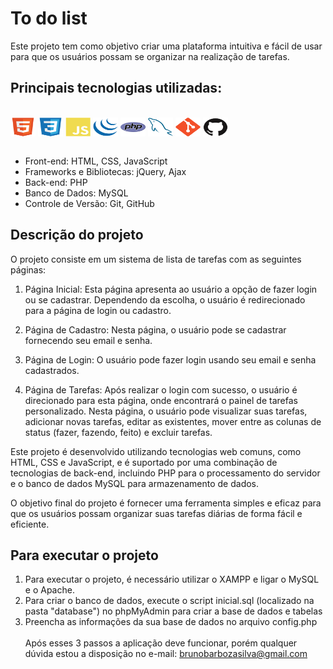 # To do list
Este projeto tem como objetivo criar uma plataforma intuitiva e fácil de usar para que os usuários possam se organizar na realização de tarefas.

## Principais tecnologias utilizadas:
<div style="display: inline_block"><br>
  <img align="center" alt="HTML5" height="30" width="40" src="https://raw.githubusercontent.com/devicons/devicon/master/icons/html5/html5-original.svg">
  <img align="center" alt="CSS3" height="30" width="40" src="https://raw.githubusercontent.com/devicons/devicon/master/icons/css3/css3-original.svg">
  <img align="center" alt="JavaScript" height="30" width="40" src="https://raw.githubusercontent.com/devicons/devicon/master/icons/javascript/javascript-plain.svg">
  <img align="center" alt="jQuery" height="30" width="40" src="https://raw.githubusercontent.com/devicons/devicon/master/icons/jquery/jquery-original.svg">
  <img align="center" alt="PHP" height="30" width="40" src="https://raw.githubusercontent.com/devicons/devicon/master/icons/php/php-original.svg">
  <img align="center" alt="MySQL" height="30" width="40" src="https://raw.githubusercontent.com/devicons/devicon/master/icons/mysql/mysql-plain.svg">
  <img align="center" alt="Git" height="30" width="40" src="https://raw.githubusercontent.com/devicons/devicon/master/icons/git/git-plain.svg">
  <img align="center" alt="GitHub" height="30" width="40" src="https://raw.githubusercontent.com/devicons/devicon/master/icons/github/github-original.svg">

</div>
<br>
  
* Front-end: HTML, CSS, JavaScript
* Frameworks e Bibliotecas: jQuery, Ajax
* Back-end: PHP
* Banco de Dados: MySQL
*	Controle de Versão: Git, GitHub

## Descrição do projeto
O projeto consiste em um sistema de lista de tarefas com as seguintes páginas:

1. Página Inicial: Esta página apresenta ao usuário a opção de fazer login ou se cadastrar. Dependendo da escolha, o usuário é redirecionado para a página de login ou cadastro.

2. Página de Cadastro: Nesta página, o usuário pode se cadastrar fornecendo seu email e senha.

3. Página de Login: O usuário pode fazer login usando seu email e senha cadastrados.

4. Página de Tarefas: Após realizar o login com sucesso, o usuário é direcionado para esta página, onde encontrará o painel de tarefas personalizado. Nesta página, o usuário pode visualizar suas tarefas, adicionar novas tarefas, editar as existentes, mover entre as colunas de status (fazer, fazendo, feito) e excluir tarefas.

Este projeto é desenvolvido utilizando tecnologias web comuns, como HTML, CSS e JavaScript, e é suportado por uma combinação de tecnologias de back-end, incluindo PHP para o processamento do servidor e o banco de dados MySQL para armazenamento de dados.

O objetivo final do projeto é fornecer uma ferramenta simples e eficaz para que os usuários possam organizar suas tarefas diárias de forma fácil e eficiente.

## Para executar o projeto
1. Para executar o projeto, é necessário utilizar o XAMPP e ligar o MySQL e o Apache.
2. Para criar o banco de dados, execute o script inicial.sql (localizado na pasta "database") no phpMyAdmin para criar a base de dados e tabelas
3. Preencha as informações da sua base de dados no arquivo config.php
   <br>
   <br>
Após esses 3 passos a aplicação deve funcionar, porém qualquer dúvida estou a disposição no e-mail: brunobarbozasilva@gmail.com
